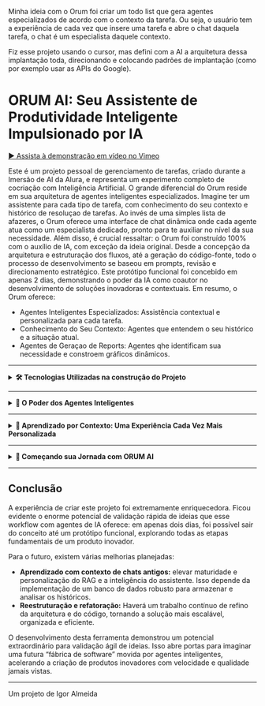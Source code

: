 Minha ideia com o Orum foi criar um todo list que gera agentes especializados de acordo com o contexto da tarefa. Ou seja, o usuário tem a experiência de cada vez que insere uma tarefa e abre o chat daquela tarefa, o chat é um especialista daquele contexto.

Fiz esse projeto usando o cursor, mas defini com a AI a arquitetura dessa implantação toda, direcionando e colocando padrões de implantação (como por exemplo usar as APIs do Google).


# ORUM AI: Seu Assistente de Produtividade Inteligente Impulsionado por IA

[▶️ Assista à demonstração em vídeo no Vimeo](https://vimeo.com/1085387053?share=copy)


Este é um projeto pessoal de gerenciamento de tarefas, criado durante a Imersão de AI da Alura, e representa um experimento completo de cocriação com Inteligência Artificial.
O grande diferencial do Orum reside em sua arquitetura de agentes inteligentes especializados. Imagine ter um assistente para cada tipo de tarefa, com conhecimento  do seu contexto e histórico de resoluçao de tarefas. Ao invés de uma simples lista de afazeres, o Orum oferece uma interface de chat dinâmica onde cada agente atua como um especialista dedicado, pronto para te auxiliar no nível da sua necessidade.
Além disso, é crucial ressaltar: o Orum foi construído 100% com o auxílio de IA, com exceção da ideia original. Desde a concepção da arquitetura e estruturação dos fluxos, até a geração do código-fonte, todo o processo de desenvolvimento se baseou em prompts, revisão e direcionamento estratégico. Este protótipo funcional foi concebido em apenas 2 dias, demonstrando o poder da IA como coautor no desenvolvimento de soluções inovadoras e contextuais.
Em resumo, o Orum oferece:
 * Agentes Inteligentes Especializados: Assistência contextual e personalizada para cada tarefa.
 * Conhecimento do Seu Contexto: Agentes que entendem o seu histórico e a situação atual.
 * Agentes de Geraçao de Reports: Agentes qhe identificam sua necessidade e constroem gráficos dinâmicos.
 
---

<details>
  <summary><strong>🛠️ Tecnologias Utilizadas na construção do Projeto</strong></summary>

- **Cursor:** A ferramenta essencial para a criação de 100% do código da ORUM AI, interpretando minhas instruções detalhadas e transformando ideias em realidade funcional.
- **BUILDER.IO:** Fundamental na concepção de um layout intuitivo e responsivo para a aplicação, permitindo a prototipagem visual e os ajustes precisos da experiência do usuário.
- **GEMINI:** Um aliado poderoso na geração de ideias inovadoras para o projeto e na criação de uma documentação clara e abrangente, garantindo a compreensão e a evolução contínua da ORUM AI.
- **Google ADK (AI Development Kit):** Kit de desenvolvimento de IA do Google, utilizado para facilitar a integração, deploy e orquestração de modelos de linguagem (LLMs) e agentes inteligentes no Vertex AI, com destaque para a criação de bots e chats inteligentes.
- **Next.js:** Framework React moderno que oferece SSR (Server-Side Rendering), rotas dinâmicas e excelente performance, tornando a interface rápida e escalável.
- **React:** Biblioteca base para construção de interfaces de usuário interativas e reativas, facilitando o desenvolvimento de componentes reutilizáveis.
- **TypeScript:** Superset do JavaScript que adiciona tipagem estática, aumentando a segurança, reduzindo bugs e facilitando a manutenção do código.
- **Tailwind CSS:** Framework utilitário para estilização rápida e consistente, permitindo criar layouts modernos e responsivos com menos código.
- **Framer Motion:** Biblioteca de animações para React, proporcionando transições suaves e animações modernas para uma melhor experiência do usuário.
- **Google Cloud Functions:** Funções serverless que orquestram as chamadas entre front-end, modelos de IA e banco de dados, sem necessidade de gerenciar servidores.
- **Firestore (GCP):** Banco de dados NoSQL em tempo real, escalável e gerenciado, responsável por armazenar tarefas, histórico de chat, contexto do usuário e preferências.
- 

</details> 

---

<details>
  <summary><strong>🤖 O Poder dos Agentes Inteligentes</strong></summary>

A ORUM AI é alimentada por um sistema sofisticado de agentes inteligentes, cada um especializado em uma área crucial para otimizar sua produtividade:

- **🧠 Orquestrador Principal:** O Maestro da Produtividade. Coordena todos os outros agentes, recebendo solicitações, decidindo qual agente é o mais adequado para responder e garantindo que todas as interações mantenham um contexto rico e relevante.
- **📊 Agentes de Criação de Dashboard:** A funcionalidade de dashboard da ORUM AI emprega um pipeline de agentes inteligentes para a visualização de dados. Inicialmente, o Agente de Linguagem Natural (NLU) realiza o parsing da entrada do usuário para identificar a intenção de visualização. Em seguida, o Agente de Busca de Dados efetua a recuperação das informações relevantes. O Agente de Processamento de Dados estrutura esses dados para a renderização gráfica. O Agente de Dashboard (Visualização) então gera a representação visual propriamente dita. Por fim, o Agente de Explicação produz uma sumarização textual concisa dos insights apresentados no dashboard.

<details>
  <summary><strong>🗂️ Como funciona a criação de Chat por Tarefa</strong></summary>

No projeto, a criação de um chat por tarefa é um processo inteligente e automatizado, orquestrado por três agentes principais, cada um com uma responsabilidade clara:

1. **Agente de Entendimento (NLU)**  
   Assim que o usuário escolhe ou cria uma tarefa (ex: "Preparar apresentação comercial"), o agente de entendimento entra em ação. Ele analisa o título, descrição e contexto da tarefa para compreender exatamente sobre o que se trata, identificando intenções, entidades e possíveis necessidades do usuário em relação àquela atividade.

2. **Agente de Caracterização (Consultor)**  
   Este agente consulta o histórico, exemplos anteriores e padrões do sistema para identificar as melhores características da tarefa. Ele sugere formas de dividir a tarefa em etapas, boas práticas, subtarefas, prazos e recursos úteis, tudo levando em conta o perfil do usuário e o contexto da tarefa selecionada.

3. **Agente de Criação de Chat (NLG)**  
   Com todas as informações do entendimento e caracterização, este agente cria o chat já contextualizado: toda troca de mensagens futura dentro desse chat terá como base o contexto da tarefa, facilitando sugestões, acompanhamento, lembretes e geração de respostas personalizadas. O usuário pode interagir normalmente, mas todas as respostas e assistências são sempre ligadas à tarefa ativa.

**Exemplo do fluxo:**
- Usuário seleciona a tarefa “Preparar apresentação comercial”.
- O agente de entendimento detecta que é uma tarefa de organização e apresentação.
- O agente de caracterização sugere etapas como “Definir tópicos”, “Coletar dados”, “Criar slides” e “Ensaiar”.
- O agente de criação de chat monta o ambiente de chat já com essas etapas sugeridas e pronto para acompanhar o progresso, tirar dúvidas e sugerir próximos passos, sempre considerando o contexto da tarefa.

Assim, o chat por tarefa é dinâmico, contextualizado e oferece suporte inteligente do início ao fim da atividade do usuário.

</details>

</details>

---

<details>
  <summary><strong>🧠 Aprendizado por Contexto: Uma Experiência Cada Vez Mais Personalizada</strong></summary>

O que torna a ORUM AI verdadeiramente única é sua capacidade de aprender e se adaptar às suas necessidades ao longo do tempo:

- **Armazenamento Inteligente do Histórico de Conversas:** Cada interação cria uma memória personalizada do seu uso.
- **Janela de Contexto Dinâmica:** Ajuste automático das informações mais relevantes para o contexto da conversa.
- **Criação de Reports Inteligentes:** Um agente interpreta sua solicitação e transforma em uma visão gráfica, criando visuais instantâneos para você.

Com o tempo, a ORUM AI se torna um parceiro de produtividade cada vez mais eficiente, oferecendo respostas mais precisas e personalizadas, otimizando seu tempo e impulsionando sua qualidade de vida.

</details>

---

<details>
  <summary><strong>🚀 Começando sua Jornada com ORUM AI</strong></summary>

É fácil começar a transformar sua produtividade com a ORUM AI:

1. **Clone o repositório:**
   ```bash
   git clone https://github.com/seu-usuario/ORUMAIV2-APP.git
   ```

2. **Instale as dependências:**
   ```bash
   cd ORUMAIV2-APP
   npm install
   ```

3. **Inicie o servidor de desenvolvimento:**
   ```bash
   npm run dev
   ```

4. **Acesse a aplicação em seu navegador:**  
   [http://localhost:3000](http://localhost:3000)

</details>

---

## Conclusão

A experiência de criar este projeto foi extremamente enriquecedora. Ficou evidente o enorme potencial de validação rápida de ideias que esse workflow com agentes de IA oferece: em apenas dois dias, foi possível sair do conceito até um protótipo funcional, explorando todas as etapas fundamentais de um produto inovador.

Para o futuro, existem várias melhorias planejadas:
- **Aprendizado com contexto de chats antigos:**  elevar maturidade e personalização do RAG e a inteligência do assistente. Isso depende da implementação de um banco de dados robusto para armazenar e analisar os históricos.
- **Reestruturação e refatoração:** Haverá um trabalho contínuo de refino da arquitetura e do código, tornando a solução mais escalável, organizada e eficiente.

O desenvolvimento desta ferramenta demonstrou um potencial extraordinário para validação ágil de ideias. Isso abre portas para imaginar uma futura “fábrica de software” movida por agentes inteligentes, acelerando a criação de produtos inovadores com velocidade e qualidade jamais vistas.

---

Um projeto de Igor Almeida
